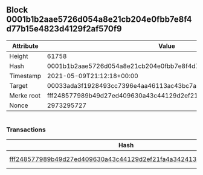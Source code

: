 ## Block 0001b1b2aae5726d054a8e21cb204e0fbb7e8f4d77b15e4823d4129f2af570f9

Attribute | Value
--- | ---
Height | 61758
Hash | 0001b1b2aae5726d054a8e21cb204e0fbb7e8f4d77b15e4823d4129f2af570f9
Timestamp | 2021-05-09T21:12:18+00:00
Target | 00033ada3f1928493cc7396e4aa46113ac43bc7ac52aab5d08e3934913716f64
Merke root | fff248577989b49d27ed409630a43c44129d2ef21fa4a342413c4ef38b40f3d2
Nonce | 2973295727

```

```

### Transactions

Hash | Amount
--- | ---
[fff248577989b49d27ed409630a43c44129d2ef21fa4a342413c4ef38b40f3d2](fff248577989b49d27ed409630a43c44129d2ef21fa4a342413c4ef38b40f3d2.md) | 10.00000000 SKEPTI 
